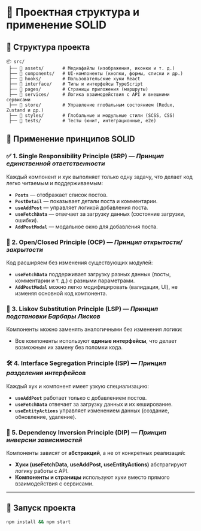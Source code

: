 # 📌 Проектная структура и применение SOLID

## 📁 Структура проекта

```
📦 src/
 ├── 📂 assets/       # Медиафайлы (изображения, иконки и т. д.)
 ├── 📂 components/   # UI-компоненты (кнопки, формы, списки и др.)
 ├── 📂 hooks/        # Пользовательские хуки React
 ├── 📂 interface/    # Типы и интерфейсы TypeScript
 ├── 📂 pages/        # Страницы приложения (маршруты)
 ├── 📂 services/     # Логика взаимодействия с API и внешними сервисами
 ├── 📂 store/        # Управление глобальным состоянием (Redux, Zustand и др.)
 ├── 📂 styles/       # Глобальные и модульные стили (SCSS, CSS)
 ├── 📂 tests/        # Тесты (юнит, интеграционные, e2e)
```

## 🎯 Применение принципов SOLID

### ✅ 1. Single Responsibility Principle (SRP) — *Принцип единственной ответственности*
Каждый компонент и хук выполняет только одну задачу, что делает код легко читаемым и поддерживаемым:
- **`Posts`** — отображает список постов.
- **`PostDetail`** — показывает детали поста и комментарии.
- **`useAddPost`** — управляет логикой добавления поста.
- **`useFetchData`** — отвечает за загрузку данных (состояние загрузки, ошибки).
- **`AddPostModal`** — модальное окно для добавления поста.

### 🚀 2. Open/Closed Principle (OCP) — *Принцип открытости/закрытости*
Код расширяем без изменения существующих модулей:
- **`useFetchData`** поддерживает загрузку разных данных (посты, комментарии и т. д.) с разными параметрами.
- **`AddPostModal`** можно легко модифицировать (валидация, UI), не изменяя основной код компонента.

### 🔄 3. Liskov Substitution Principle (LSP) — *Принцип подстановки Барбары Лисков*
Компоненты можно заменять аналогичными без изменения логики:
- Все компоненты используют **единые интерфейсы**, что делает возможным их замену без поломки кода.

### 🛠 4. Interface Segregation Principle (ISP) — *Принцип разделения интерфейсов*
Каждый хук и компонент имеет узкую специализацию:
- **`useAddPost`** работает только с добавлением постов.
- **`useFetchData`** отвечает за загрузку данных и их кеширование.
- **`useEntityActions`** управляет изменением данных (создание, обновление, удаление).

### 🔗 5. Dependency Inversion Principle (DIP) — *Принцип инверсии зависимостей*
Компоненты зависят от **абстракций**, а не от конкретных реализаций:
- **Хуки (useFetchData, useAddPost, useEntityActions)** абстрагируют логику работы с API.
- **Компоненты и страницы** используют хуки вместо прямого взаимодействия с сервисами.

---

## 🚀 Запуск проекта

```bash
npm install && npm start
```



